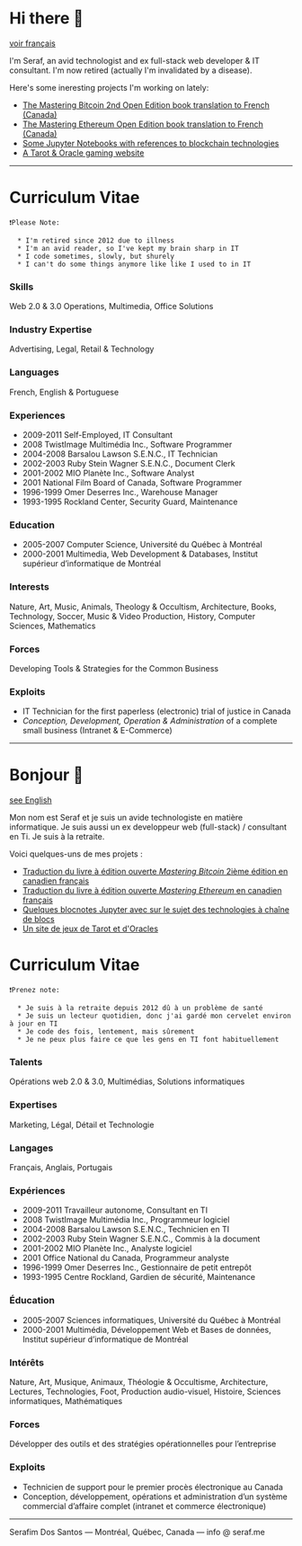 # Hi there 👋 <a name="hi-there"></a>

[voir français](#bonjour)

I'm Seraf, an avid technologist and ex full-stack web developer & IT consultant. I'm now retired (actually I'm invalidated by a disease).

Here's some ineresting projects I'm working on lately:

* [The Mastering Bitcoin 2nd Open Edition book translation to French (Canada)](https://github.com/bitcoinbook/bitcoinbook)
* [The Mastering Ethereum Open Edition book translation to French (Canada)](https://github.com/ethereumbook/ethereumbook)
* [Some Jupyter Notebooks with references to blockchain technologies](https://github.com/SerafDosSantos/MesBlocNotes)
* [A Tarot & Oracle gaming website](https://github.com/astrotarot-ca/astrotarot-ca)

---

# Curriculum Vitae

```
❗Please Note:

  * I'm retired since 2012 due to illness
  * I'm an avid reader, so I've kept my brain sharp in IT
  * I code sometimes, slowly, but shurely
  * I can't do some things anymore like like I used to in IT
```

### Skills

Web 2.0 & 3.0 Operations, Multimedia, Office Solutions

### Industry Expertise

Advertising, Legal, Retail & Technology

### Languages

French, English & Portuguese

### Experiences

* 2009-2011 Self-Employed, IT Consultant
* 2008 TwistImage Multimédia Inc., Software Programmer
* 2004-2008 Barsalou Lawson S.E.N.C., IT Technician
* 2002-2003 Ruby Stein Wagner S.E.N.C., Document Clerk
* 2001-2002 MIO Planète Inc., Software Analyst
* 2001 National Film Board of Canada, Software Programmer
* 1996-1999 Omer Deserres Inc., Warehouse Manager
* 1993-1995 Rockland Center, Security Guard, Maintenance

### Education

* 2005-2007 Computer Science, Université du Québec à Montréal
* 2000-2001 Multimedia, Web Development & Databases, Institut supérieur d’informatique de Montréal

### Interests

Nature, Art, Music, Animals, Theology & Occultism, Architecture, Books, Technology, Soccer, Music & Video Production, History, Computer Sciences, Mathematics

### Forces

Developing Tools & Strategies for the Common Business

### Exploits

* IT Technician for the first paperless (electronic) trial of justice in Canada
* _Conception, Development, Operation & Administration_ of a complete small business (Intranet & E-Commerce)

---

# Bonjour 👋 <a name="bonjour"></a>

[see English](#hi-there)

Mon nom est Seraf et je suis un avide technologiste en matière informatique. Je suis aussi un ex developpeur web (full-stack) / consultant en Ti. Je suis à la retraite.

Voici quelques-uns de mes projets :

* [Traduction du livre à édition ouverte _Mastering Bitcoin_ 2ième édition en canadien français](https://github.com/bitcoinbook/bitcoinbook)
* [Traduction du livre à édition ouverte _Mastering Ethereum_ en canadien français](https://github.com/ethereumbook/ethereumbook)
* [Quelques blocnotes Jupyter avec sur le sujet des technologies à chaîne de blocs](https://github.com/SerafDosSantos/MesBlocNotes)
* [Un site de jeux de Tarot et d'Oracles](https://github.com/astrotarot-ca/astrotarot-ca)

# Curriculum Vitae

```
❗Prenez note:

  * Je suis à la retraite depuis 2012 dû à un problème de santé
  * Je suis un lecteur quotidien, donc j'ai gardé mon cervelet environ à jour en TI
  * Je code des fois, lentement, mais sûrement
  * Je ne peux plus faire ce que les gens en TI font habituellement
```

### Talents

Opérations web 2.0 & 3.0, Multimédias, Solutions informatiques

### Expertises

Marketing, Légal, Détail et Technologie

### Langages

Français, Anglais, Portugais

### Expériences

* 2009-2011 Travailleur autonome, Consultant en TI
* 2008 TwistImage Multimédia Inc., Programmeur logiciel
* 2004-2008 Barsalou Lawson S.E.N.C., Technicien en TI
* 2002-2003 Ruby Stein Wagner S.E.N.C., Commis à la document 
* 2001-2002 MIO Planète Inc., Analyste logiciel
* 2001 Office National du Canada, Programmeur analyste
* 1996-1999 Omer Deserres Inc., Gestionnaire de petit entrepôt 
* 1993-1995 Centre Rockland, Gardien de sécurité, Maintenance

### Éducation

* 2005-2007 Sciences informatiques, Université du Québec à Montréal
* 2000-2001 Multimédia, Développement Web et Bases de données, Institut supérieur d’informatique de Montréal

### Intérêts

Nature, Art, Musique, Animaux, Théologie & Occultisme, Architecture, Lectures, Technologies, Foot, Production audio-visuel, Histoire, Sciences informatiques, Mathématiques

### Forces

Développer des outils et des stratégies opérationnelles pour l’entreprise

### Exploits

* Technicien de support pour le premier procès électronique au Canada
* Conception, développement, opérations et administration d’un système commercial d’affaire complet (intranet et commerce électronique)

---

Serafim Dos Santos &mdash; Montréal, Québec, Canada &mdash; info @ seraf.me

<!--
**SerafDosSantos/SerafDosSantos** is a ✨ _special_ ✨ repository because its `README.md` (this file) appears on your GitHub profile.

Here are some ideas to get you started:

- 🔭 I’m currently working on ...
- 🌱 I’m currently learning ...
- 👯 I’m looking to collaborate on ...
- 🤔 I’m looking for help with ...
- 💬 Ask me about ...
- 📫 How to reach me: ...
- 😄 Pronouns: ...
- ⚡ Fun fact: ...
-->
